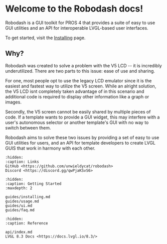 # Welcome to the Robodash docs!

Robodash is a GUI toolkit for PROS 4 that provides a suite of easy to use GUI
utilities and an API for interoperable LVGL-based user interfaces.

To get started, visit the [Installing](guides/installing.md) page.

## Why?

Robodash was created to solve a problem with the V5 LCD -- it is incredibly
underutilized. There are two parts to this issue: ease of use and sharing.

For one, most people opt to use the legacy LCD emulator since it is the easiest
and fastest way to utilize the V5 screen. While an alright solution, the V5 LCD
isnt completely taken advantage of in this scenario and additional code is
required to display other information like a graph or images.

Secondly, the V5 screen cannot be easily shared by multiple pieces of code. If a
template wants to provide a GUI widget, this may interfere with a user's
autonomous selector or another template's GUI with no way to switch between
them.

Robodash aims to solve these two issues by providing a set of easy to use GUI
utilities for users, and an API for template developers to create LVGL GUIS that
work in harmony with each other.

```{toctree}
:hidden:
:caption: Links
GitHub <https://github.com/unwieldycat/robodash>
Discord <https://discord.gg/qwPjaKSvS6>
```

```{toctree}
:hidden:
:caption: Getting Started
:maxdepth: 2

guides/installing.md
guides/usage.md
guides/ui.md
guides/faq.md
```

```{toctree}
:hidden:
:caption: Reference

api/index.md
LVGL 8.3 Docs <https://docs.lvgl.io/8.3/>
```
